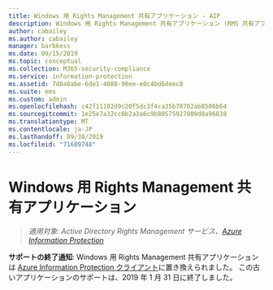 ```yaml
---
title: Windows 用 Rights Management 共有アプリケーション - AIP
description: Windows 用 Rights Management 共有アプリケーション (RMS 共有アプリ) のサポートは終了しました。
author: cabailey
ms.author: cabailey
manager: barbkess
ms.date: 09/15/2019
ms.topic: conceptual
ms.collection: M365-security-compliance
ms.service: information-protection
ms.assetid: 7d8a8abe-6de1-4088-90ee-e0c4bd6deec8
ms.suite: ems
ms.custom: admin
ms.openlocfilehash: c42f11102d9c20f5dc3f4ca35b78762ab8506b64
ms.sourcegitcommit: 1e25e7a32cc0b2a3a6c9b80575927009d8a96838
ms.translationtype: MT
ms.contentlocale: ja-JP
ms.lasthandoff: 09/30/2019
ms.locfileid: "71689748"
---
```

# <a name="rights-management-sharing-application-for-windows"></a>Windows 用 Rights Management 共有アプリケーション

>*適用対象: Active Directory Rights Management サービス、[Azure Information Protection](https://azure.microsoft.com/pricing/details/information-protection)*

**サポートの終了通知**: Windows 用 Rights Management 共有アプリケーションは [Azure Information Protection クライアント](aip-client.md)に置き換えられました。 この古いアプリケーションのサポートは、2019 年 1 月 31 日に終了しました。
